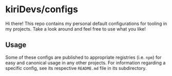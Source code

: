 # kiriDevs/configs

Hi there! This repo contains my personal default configurations for tooling in
my projects. Take a look around and feel free to use what you like!

## Usage

Some of these configs are published to appropriate registries (i.e. `npm`) for
easy and canonical usage in any other projects. For information regarding a
specific config, see its respective `README.md` file in its subdirectory.

